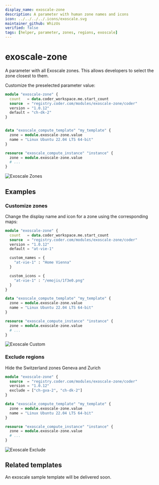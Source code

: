 ```yaml
---
display_name: exoscale-zone
description: A parameter with human zone names and icons
icon: ../../../../.icons/exoscale.svg
maintainer_github: WhizUs
verified: false
tags: [helper, parameter, zones, regions, exoscale]
---
```


# exoscale-zone

A parameter with all Exoscale zones. This allows developers to select
the zone closest to them.

Customize the preselected parameter value:

```tf
module "exoscale-zone" {
  count   = data.coder_workspace.me.start_count
  source  = "registry.coder.com/modules/exoscale-zone/coder"
  version = "1.0.12"
  default = "ch-dk-2"
}


data "exoscale_compute_template" "my_template" {
  zone = module.exoscale-zone.value
  name = "Linux Ubuntu 22.04 LTS 64-bit"
}

resource "exoscale_compute_instance" "instance" {
  zone = module.exoscale-zone.value
  # ...
}
```

![Exoscale Zones](../../../.images/exoscale-zones.png)

## Examples

### Customize zones

Change the display name and icon for a zone using the corresponding maps:

```tf
module "exoscale-zone" {
  count   = data.coder_workspace.me.start_count
  source  = "registry.coder.com/modules/exoscale-zone/coder"
  version = "1.0.12"
  default = "at-vie-1"

  custom_names = {
    "at-vie-1" : "Home Vienna"
  }

  custom_icons = {
    "at-vie-1" : "/emojis/1f3e0.png"
  }
}

data "exoscale_compute_template" "my_template" {
  zone = module.exoscale-zone.value
  name = "Linux Ubuntu 22.04 LTS 64-bit"
}

resource "exoscale_compute_instance" "instance" {
  zone = module.exoscale-zone.value
  # ...
}
```

![Exoscale Custom](../../../.images/exoscale-custom.png)

### Exclude regions

Hide the Switzerland zones Geneva and Zurich

```tf
module "exoscale-zone" {
  source  = "registry.coder.com/modules/exoscale-zone/coder"
  version = "1.0.12"
  exclude = ["ch-gva-2", "ch-dk-2"]
}

data "exoscale_compute_template" "my_template" {
  zone = module.exoscale-zone.value
  name = "Linux Ubuntu 22.04 LTS 64-bit"
}

resource "exoscale_compute_instance" "instance" {
  zone = module.exoscale-zone.value
  # ...
}
```

![Exoscale Exclude](../../../.images/exoscale-exclude.png)

## Related templates

An exoscale sample template will be delivered soon.
